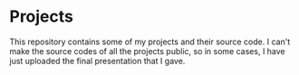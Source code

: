 # Projects
This repository contains some of my projects and their source code. I can't make the source codes of all the projects public, so in some cases, I have just uploaded the final presentation that I gave.

